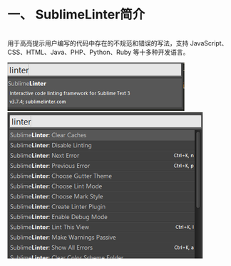 # 一、 SublimeLinter简介
<br/>
用于高亮提示用户编写的代码中存在的不规范和错误的写法，支持 JavaScript、CSS、HTML、Java、PHP、Python、Ruby 等十多种开发语言。

![安装](image/22.png)
![安装](image/23.png)
